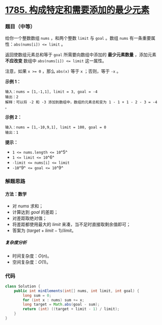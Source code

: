 # [1785. 构成特定和需要添加的最少元素](https://leetcode.cn/problems/minimum-elements-to-add-to-form-a-given-sum/)

### 题目（中等）

给你一个整数数组 `nums` ，和两个整数 `limit` 与 `goal` 。数组 `nums` 有一条重要属性：`abs(nums[i]) <= limit` 。

返回使数组元素总和等于 `goal` 所需要向数组中添加的 **最少元素数量** ，添加元素 **不应改变**
数组中 `abs(nums[i]) <= limit` 这一属性。

注意，如果 `x >= 0` ，那么 `abs(x)` 等于 `x` ；否则，等于 `-x` 。

**示例 1：**

```
输入：nums = [1,-1,1], limit = 3, goal = -4
输出：2
解释：可以将 -2 和 -3 添加到数组中，数组的元素总和变为 1 - 1 + 1 - 2 - 3 = -4 。
```

**示例 2：**

```
输入：nums = [1,-10,9,1], limit = 100, goal = 0
输出：1
```

**提示：**

* `1 <= nums.length <= 10`^5^
* `1 <= limit <= 10`^6^
* `-limit <= nums[i] <= limit`
* `-10`^9^` <= goal <= 10`^9^

### 解题思路

#### 方法：数学

- 对 $nums$ 求和；
- 计算达到 $goal$ 的差距；
- 对差距取绝对值；
- 将差距都使用最大的 $limit$ 来凑，当不足时直接取剩余值即可；
- 答案为 $(target + limit - 1) / limit$。

##### 复杂度分析

- 时间复杂度：$O(n)$。
- 空间复杂度：$O(1)$。

### 代码

```java
class Solution {
    public int minElements(int[] nums, int limit, int goal) {
        long sum = 0;
        for (int x : nums) sum += x;
        long target = Math.abs(goal - sum);
        return (int) ((target + limit - 1) / limit);
    }
}
```

